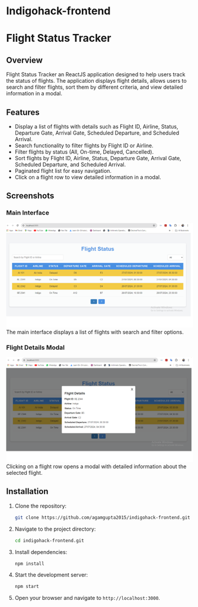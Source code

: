 # Indigohack-frontend

# Flight Status Tracker

## Overview
Flight Status Tracker an ReactJS application designed to help users track the status of flights. The application displays flight details, allows users to search and filter flights, sort them by different criteria, and view detailed information in a modal.

## Features
- Display a list of flights with details such as Flight ID, Airline, Status, Departure Gate, Arrival Gate, Scheduled Departure, and Scheduled Arrival.
- Search functionality to filter flights by Flight ID or Airline.
- Filter flights by status (All, On-time, Delayed, Cancelled).
- Sort flights by Flight ID, Airline, Status, Departure Gate, Arrival Gate, Scheduled Departure, and Scheduled Arrival.
- Paginated flight list for easy navigation.
- Click on a flight row to view detailed information in a modal.

## Screenshots

### Main Interface
![Main Interface](./screenshots/main_interface.png)
The main interface displays a list of flights with search and filter options.

### Flight Details Modal
![Flight Details Modal](./screenshots/flight_details_modal.png)
Clicking on a flight row opens a modal with detailed information about the selected flight.

## Installation
1. Clone the repository:
    ```sh
    git clone https://github.com/agamgupta2015/indigohack-frontend.git
    ```
2. Navigate to the project directory:
    ```sh
    cd indigohack-frontend.git
    ```
3. Install dependencies:
    ```sh
    npm install
    ```
4. Start the development server:
    ```sh
    npm start
    ```
5. Open your browser and navigate to `http://localhost:3000`.

